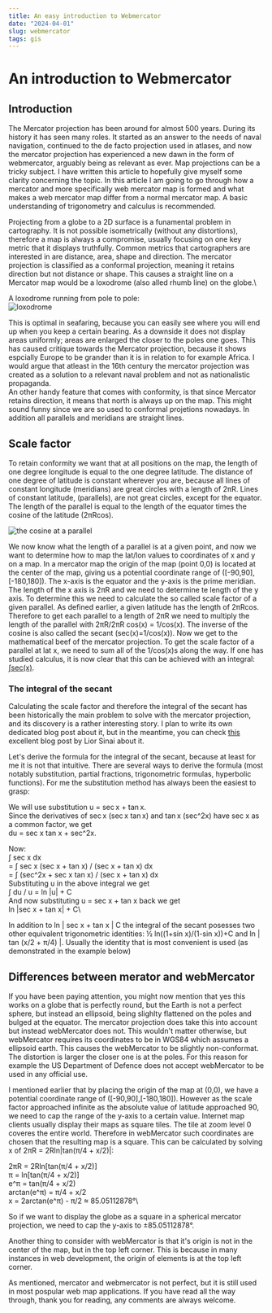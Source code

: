 ```yaml
---
title: An easy introduction to Webmercator
date: "2024-04-01"
slug: webmercator
tags: gis
---
```


# An introduction to Webmercator

## Introduction

The Mercator projection has been around for almost 500 years. During its history it has seen many roles. It started as an answer to the needs of naval navigation, continued to the de facto projection used in atlases, and now the mercator projection has experienced a new dawn in the form of webmercator, arguably being as relevant as ever. Map projections can be a tricky subject. I have written this article to hopefully give myself some clarity concerning the topic. In this article I am going to go through how a mercator and more specifically web mercator map is formed and what makes a web mercator map differ from a normal mercator map. A basic understanding of trigonometry and calculus is recommended.

Projecting from a globe to a 2D surface is a funamental problem in cartography. It is not possible isometrically (without any distortions), therefore a map is always a compromise, usually focusing on one key metric that it displays truthfully. Common metrics that cartographers are interested in are distance, area, shape and direction. The mercator projection is classified as a conformal projection, meaning it retains direction but not distance or shape. This causes a straight line on a Mercator map would be a loxodrome (also alled rhumb line) on the globe.\

A loxodrome running from pole to pole:\
![loxodrome](/assets/images/loxodrome.png)

This is optimal in seafaring, because you can easily see where you will end up when you keep a certain bearing. As a downside it does not display areas uniformly; areas are enlarged the closer to the poles one goes. This has caused critique towards the Mercator projection, because it shows espcially Europe to be grander than it is in relation to for example Africa. I would argue that atleast in the 16th century the mercator projection was created as a solution to a relevant naval problem and not as nationalistic propaganda.\
An other handy feature that comes with conformity, is that since Mercator retains direction, it means that north is always up on the map. This might sound funny since we are so used to conformal projetions nowadays. In addition all parallels and meridians are straight lines.

## Scale factor

To retain conformity we want that at all positions on the map, the length of one degree longitude is equal to the one degree latitude. The distance of one degree of latitude is constant wherever you are, because all lines of constant longitude (meridians) are great circles with a length of 2πR. Lines of constant latitude, (parallels), are not great circles, except for the equator. The length of the parallel is equal to the length of the equator times the cosine of the latitude (2πRcos).

![the cosine at a parallel](/assets/images/parallel.png)

We now know what the length of a parallel is at a given point, and now we want to determine how to map the lat/lon values to coordinates of x and y on a map. In a mercator map the origin of the map (point 0,0) is located at the center of the map, giving us a potential coordinate range of ([-90,90],[-180,180]). The x-axis is the equator and the y-axis is the prime meridian. The length of the x axis is 2πR and we need to determine te length of the y axis. To determine this we need to calculate the so called scale factor of a given parallel. As defined earlier, a given latitude has the length of 2πRcos. Therefore to get each parallel to a length of 2πR we need to multiply the length of the parallel with 2πR/2πR cos(x) = 1/cos(x). The inverse of the cosine is also called the secant (sec(x)=1/cos(x)). Now we get to the mathematical beef of the mercator projection. To get the scale factor of a parallel at lat x, we need to sum all of the 1/cos(x)s along the way. If one has studied calculus, it is now clear that this can be achieved with an integral: [∫sec(x)](https://en.wikipedia.org/wiki/Integral_of_the_secant_function).

### The integral of the secant

Calculating the scale factor and therefore the integral of the secant has been historically the main problem to solve with the mercator projection, and its discovery is a rather interesting story. I plan to write its own dedicated blog post about it, but in the meantime, you can check [this](https://liorsinai.github.io/mathematics/2020/08/27/secant-mercator.html) excellent blog post by Lior Sinai about it.

Let's derive the formula for the integral of the secant, because at least for me it is not that intuitive. There are several ways to derive the formula (most notably substitution, partial fractions, trigonometric formulas, hyperbolic functions). For me the substitution method has always been the easiest to grasp:

We will use substitution u = sec x + tan x.\
Since the derivatives of sec x (sec x tan x) and tan x (sec^2x) have sec x as a common factor, we get\
du = sec x tan x + sec^2x.

Now:\
∫ sec x dx\
= ∫ sec x (sec x + tan x) / (sec x + tan x) dx\
= ∫ (sec^2x + sec x tan x) / (sec x + tan x) dx\
Substituting u in the above integral we get\
∫ du / u = ln |u| + C\
And now substituting u = sec x + tan x back we get\
ln |sec x + tan x| + C\

In addition to ln | sec x + tan x | C the integral of the secant posesses two other equivalent trigonometric identities: ½ ln((1+sin x)/(1-sin x))+C and ln | tan (x/2 + π/4) |. Usually the identity that is most convenient is used (as demonstrated in the example below)

## Differences between merator and webMercator

If you have been paying attention, you might now mention that yes this works on a globe that is perfectly round, but the Earth is not a perfect sphere, but instead an ellipsoid, being slighlty flattened on the poles and bulged at the equator. The mercator projection does take this into account but instead webMercator does not. This wouldn't matter otherwise, but webMercator requires its coordinates to be in WGS84 which assumes a ellipsoid earth. This causes the webMercator to be slightly non-conformat. The distortion is larger the closer one is at the poles. For this reason for example the US Department of Defence does not accept webMercator to be used in any official use.

I mentioned earlier that by placing the origin of the map at (0,0), we have a potential coordinate range of ([-90,90],[-180,180]). However as the scale factor approached infinite as the absolute value of latitude approached 90, we need to cap the range of the y-axis to a certain value. Internet map clients usually display their maps as square tiles. The tile at zoom level 0 coveres the entire world. Therefore in webMercator such coordinates are chosen that the resulting map is a square. This can be calculated by solving x of 2πR = 2Rln|tan(π/4 + x/2)|:

2πR = 2Rln[tan(π/4 + x/2)]\
π = ln[tan(π/4 + x/2)]\
e^π = tan(π/4 + x/2)\
arctan(e^π) = π/4 + x/2\
x = 2arctan(e^π) - π/2 ≈ 85.05112878°\

So if we want to display the globe as a square in a spherical mercator projection, we need to cap the y-axis to ±85.05112878°.

Another thing to consider with webMercator is that it's origin is not in the center of the map, but in the top left corner. This is because in many instances in web development, the origin of elements is at the top left corner.

As mentioned, mercator and webmercator is not perfect, but it is still used in most pospular web map applications. If you have read all the way through, thank you for reading, any comments are always welcome.
